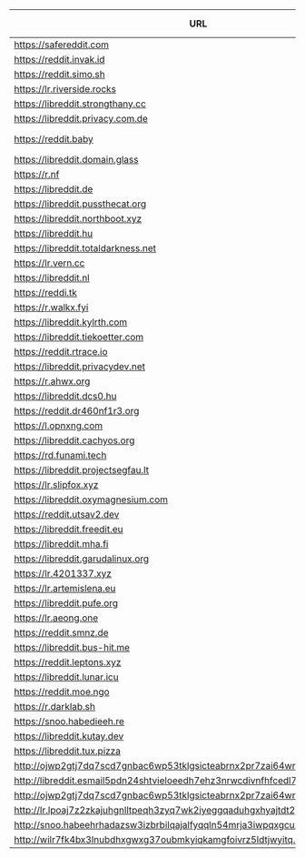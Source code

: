 |URL|Network|Version|Location|Behind Cloudflare?|Comment|
|-|-|-|-|-|-|
|https://safereddit.com|WWW|v0.30.1|🇺🇸 US||SFW only|
|https://reddit.invak.id|WWW|v0.30.1|🇧🇬 BG|||
|https://reddit.simo.sh|WWW|v0.30.1|🇧🇬 BG|||
|https://lr.riverside.rocks|WWW|v0.30.1|🇺🇸 US|||
|https://libreddit.strongthany.cc|WWW|v0.30.1|🇺🇸 US|||
|https://libreddit.privacy.com.de|WWW|v0.30.1|🇩🇪 DE|||
|https://reddit.baby|WWW|v0.30.1|🇩🇪 DE||mirror of libreddit.privacy.com.de|
|https://libreddit.domain.glass|WWW|v0.10.5|🇺🇸 US|✅||
|https://r.nf|WWW|v0.30.1|🇩🇪 DE|✅||
|https://libreddit.de|WWW|v0.25.0|🇩🇪 DE|||
|https://libreddit.pussthecat.org|WWW|v0.30.0|🇩🇪 DE|||
|https://libreddit.northboot.xyz|WWW|v0.30.1|🇩🇪 DE|||
|https://libreddit.hu|WWW|v0.30.1|🇫🇮 FI|✅||
|https://libreddit.totaldarkness.net|WWW|v0.30.1|🇨🇦 CA|||
|https://lr.vern.cc|WWW|v0.30.1|🇺🇸 US|||
|https://libreddit.nl|WWW|v0.30.1|🇳🇱 NL|||
|https://reddi.tk|WWW|v0.22.9|🇺🇸 US|✅||
|https://r.walkx.fyi|WWW|v0.25.0|🇳🇱 NL|✅||
|https://libreddit.kylrth.com|WWW|v0.30.1|🇨🇦 CA|||
|https://libreddit.tiekoetter.com|WWW|v0.30.1|🇩🇪 DE|||
|https://reddit.rtrace.io|WWW|v0.30.1|🇩🇪 DE|||
|https://libreddit.privacydev.net|WWW|v0.30.1|🇺🇸 US|||
|https://r.ahwx.org|WWW|v0.30.1|🇳🇱 NL|✅||
|https://libreddit.dcs0.hu|WWW|v0.25.0|🇭🇺 HU|||
|https://reddit.dr460nf1r3.org|WWW|v0.30.1|🇩🇪 DE|✅||
|https://l.opnxng.com|WWW|v0.30.1|🇸🇬 SG|||
|https://libreddit.cachyos.org|WWW|v0.25.0|🇩🇪 DE|✅||
|https://rd.funami.tech|WWW|v0.30.1|🇰🇷 KR|||
|https://libreddit.projectsegfau.lt|WWW|v0.30.1|🇱🇺 LU|||
|https://lr.slipfox.xyz|WWW|v0.22.9|🇺🇸 US|||
|https://libreddit.oxymagnesium.com|WWW|v0.30.1|🇺🇸 US|||
|https://reddit.utsav2.dev|WWW|v0.30.1|🇺🇸 US|||
|https://libreddit.freedit.eu|WWW|v0.30.1|🇺🇸 US|✅||
|https://libreddit.mha.fi|WWW|v0.30.1|🇫🇮 FI|||
|https://libreddit.garudalinux.org|WWW|v0.30.1|🇫🇮 FI|✅||
|https://lr.4201337.xyz|WWW|v0.30.1|🇫🇷 FR|||
|https://lr.artemislena.eu|WWW|v0.30.1|🇩🇪 DE|||
|https://libreddit.pufe.org|WWW|v0.30.1|🇳🇿 NZ|||
|https://lr.aeong.one|WWW|v0.25.0|🇰🇷 KR|✅||
|https://reddit.smnz.de|WWW|v0.30.1|🇩🇪 DE|||
|https://libreddit.bus-hit.me|WWW|v0.25.0|🇨🇦 CA|||
|https://reddit.leptons.xyz|WWW|v0.30.1|🇬🇧 GB|||
|https://libreddit.lunar.icu|WWW|v0.30.1|🇩🇪 DE|✅||
|https://reddit.moe.ngo|WWW|v0.30.1|🇮🇩 ID|✅||
|https://r.darklab.sh|WWW|v0.25.0|🇺🇸 US|||
|https://snoo.habedieeh.re|WWW|v0.30.1|🇨🇦 CA|||
|https://libreddit.kutay.dev|WWW|v0.30.1|🇩🇪 DE|||
|https://libreddit.tux.pizza|WWW|v0.30.1|🇺🇸 US|||
|http://ojwp2gtj7dq7scd7gnbac6wp53tklgsicteabrnx2pr7zai64wriiaad.onion|Tor|v0.22.9|🇺🇸 US|||
|http://libreddit.esmail5pdn24shtvieloeedh7ehz3nrwcdivnfhfcedl7gf4kwddhkqd.onion|Tor|v0.25.0|🇨🇦 CA|||
|http://ojwp2gtj7dq7scd7gnbac6wp53tklgsicteabrnx2pr7zai64wriiaad.onion|Tor|v0.22.9|🇺🇸 US|||
|http://lr.lpoaj7z2zkajuhgnlltpeqh3zyq7wk2iyeggqaduhgxhyajtdt2j7wad.onion|Tor|v0.25.0|🇩🇪 DE|||
|http://snoo.habeehrhadazsw3izbrbilqajalfyqqln54mrja3iwpqxgcuxnus7eid.onion|Tor|v0.25.0|🇨🇦 CA|||
|http://wilr7fk4bx3lnubdhxgwxg37oubmkyiqkamgfoivrz5ldtjwyitq.b32.i2p|I2P|v0.25.0|🇨🇦 CA|||
